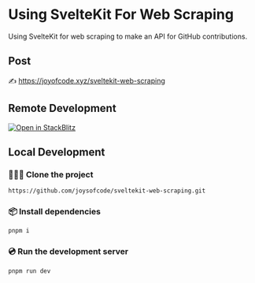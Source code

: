 # Using SvelteKit For Web Scraping

Using SvelteKit for web scraping to make an API for GitHub contributions.

## Post

✍️ https://joyofcode.xyz/sveltekit-web-scraping

## Remote Development

[![Open in StackBlitz](https://developer.stackblitz.com/img/open_in_stackblitz.svg)](https://stackblitz.com/github/joysofcode/sveltekit-web-scraping)

## Local Development

### 🧑‍🤝‍🧑 Clone the project

```sh
https://github.com/joysofcode/sveltekit-web-scraping.git
```

### 📦️ Install dependencies

```sh
pnpm i
```

### 💿️ Run the development server

```sh
pnpm run dev
```
